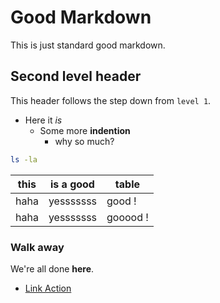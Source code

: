 # Good Markdown

This is just standard good markdown.

## Second level header

This header follows the step down from `level 1`.

- Here it *is*
  - Some more **indention**
    - why so much?

```bash
ls -la
```

| this | is a good | table       |
| ---- | ----------| ----------- |
| haha | yesssssss | good !      |
| haha | yesssssss | gooood !    |

### Walk away

We're all done **here**.
- [Link Action](https://github.com)
